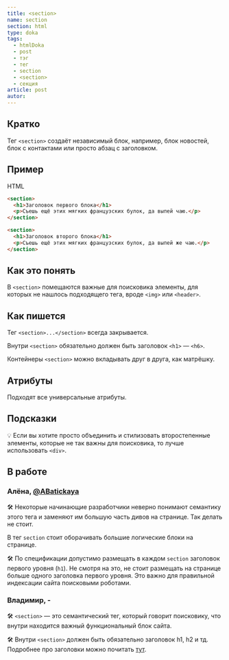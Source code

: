 ```yaml
---
title: <section>
name: section
section: html
type: doka
tags:
  - htmlDoka
  - post
  - тэг
  - тег
  - section
  - <section>
  - секция
article: post
autor:
---
```


## Кратко

Тег `<section>` создаёт независимый блок, например, блок новостей, блок с контактами или просто абзац с заголовком.

## Пример

HTML

```html
<section>
  <h1>Заголовок первого блока</h1>
  <p>Съешь ещё этих мягких французских булок, да выпей чаю.</p>
</section>

<section>
  <h1>Заголовок второго блока</h1>
  <p>Съешь ещё этих мягких французских булок, да выпей же чаю.</p>
</section>
```

## Как это понять

В `<section>` помещаются важные для поисковика элементы, для которых не нашлось подходящего тега, вроде `<img>` или `<header>`.

## Как пишется

Тег `<section>...</section>` всегда закрывается.

Внутри `<section>` обязательно должен быть заголовок `<h1>` — `<h6>`.

Контейнеры `<section>` можно вкладывать друг в друга, как матрёшку.

## Атрибуты

Подходят все универсальные атрибуты.

## Подсказки

💡 Если вы хотите просто объединить и стилизовать второстепенные элементы, которые не так важны для поисковика, то лучше использовать `<div>`.

## В работе

<h3>Алёна, <a href="https://twitter.com/ABatickaya" target="_blank" rel="nofollow noopener noreferrer" class="twitter">@ABatickaya</a></h3>

🛠 Некоторые начинающие разработчики неверно понимают семантику этого тега и заменяют им большую часть дивов на странице. Так делать не стоит.

В тег `section` стоит оборачивать большие логические блоки на странице.

🛠 По спецификации допустимо размещать в каждом `section` заголовок первого уровня (`h1`). Не смотря на это, не стоит размещать на странице больше одного заголовка первого уровня. Это важно для правильной индексации сайта поисковыми роботами.

<h3>Владимир, <span class="twitter">-</span></h3>

🛠 `<section>` — это семантический тег, который говорит поисковику, что внутри находится важный функциональный блок сайта.

🛠 Внутри `<section>` должен быть обязательно заголовок h1, h2 и тд. Подробнее про заголовки можно почитать [тут](/posts/html/doka/h1-h6/).
